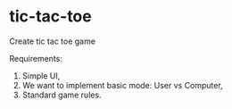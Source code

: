 # tic-tac-toe

Create tic tac toe game

Requirements:
1. Simple UI,
2. We want to implement basic mode: User vs Computer,
3. Standard game rules.